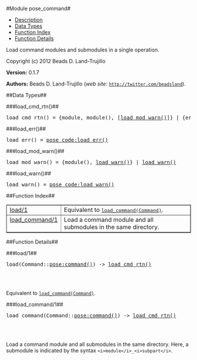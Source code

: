 

#Module pose_command#

* [Description](#description)
* [Data Types](#types)
* [Function Index](#index)
* [Function Details](#functions)


Load command modules and submodules in a single operation.

Copyright (c) 2012 Beads D. Land-Trujillo

__Version:__ 0.1.7

__Authors:__ Beads D. Land-Trujillo (_web site:_ [`http://twitter.com/beadsland`](http://twitter.com/beadsland)).
<a name="types"></a>

##Data Types##




###<a name="type-load_cmd_rtn">load_cmd_rtn()</a>##



<pre>load_cmd_rtn() = {module, module(), [<a href="#type-load_mod_warn">load_mod_warn()</a>]} | {error, <a href="#type-load_err">load_err()</a>, [<a href="#type-load_mod_warn">load_mod_warn()</a>]}</pre>



###<a name="type-load_err">load_err()</a>##



<pre>load_err() = <a href="pose_code.md#type-load_err">pose_code:load_err()</a></pre>



###<a name="type-load_mod_warn">load_mod_warn()</a>##



<pre>load_mod_warn() = {module(), <a href="#type-load_warn">load_warn()</a>} | <a href="#type-load_warn">load_warn()</a></pre>



###<a name="type-load_warn">load_warn()</a>##



<pre>load_warn() = <a href="pose_code.md#type-load_warn">pose_code:load_warn()</a></pre>
<a name="index"></a>

##Function Index##


<table width="100%" border="1" cellspacing="0" cellpadding="2" summary="function index"><tr><td valign="top"><a href="#load-1">load/1</a></td><td>Equivalent to <a href="#load_command-1"><tt>load_command(Command)</tt></a>.</td></tr><tr><td valign="top"><a href="#load_command-1">load_command/1</a></td><td>Load a command module and all submodules in the same directory.</td></tr></table>


<a name="functions"></a>

##Function Details##

<a name="load-1"></a>

###load/1##


<pre>load(Command::<a href="pose.md#type-command">pose:command()</a>) -> <a href="#type-load_cmd_rtn">load_cmd_rtn()</a></pre>
<br></br>


Equivalent to [`load_command(Command)`](#load_command-1).<a name="load_command-1"></a>

###load_command/1##


<pre>load_command(Command::<a href="pose.md#type-command">pose:command()</a>) -> <a href="#type-load_cmd_rtn">load_cmd_rtn()</a></pre>
<br></br>


Load a command module and all submodules in the same directory.
Here, a submodule is indicated by the syntax
`<i>module</i>_<i>subpart</i>`.